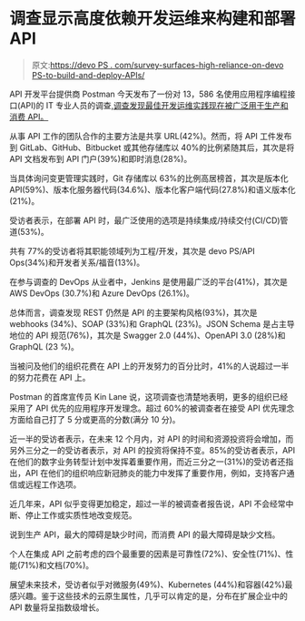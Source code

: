 # 调查显示高度依赖开发运维来构建和部署 API

> 原文:[https://devo PS . com/survey-surfaces-high-reliance-on-devo PS-to-build-and-deploy-APIs/](https://devops.com/survey-surfaces-high-reliance-on-devops-to-build-and-deploy-apis/)

API 开发平台提供商 Postman 今天发布了一份对 13，586 名使用应用程序编程接口(API)的 IT 专业人员的调查[,调查发现最佳开发运维实践现在被广泛用于生产和消费 API。](https://www.businesswire.com/news/home/20200924005190/en/%E2%80%9C2020-Postman-State-API%E2%80%9D-Reveals-API-Investments)

从事 API 工作的团队合作的主要方法是共享 URL(42%)。然而，将 API 工件发布到 GitLab、GitHub、Bitbucket 或其他存储库以 40%的比例紧随其后，其次是将 API 文档发布到 API 门户(39%)和即时消息(28%)。

当具体询问变更管理实践时，Git 存储库以 63%的比例高居榜首，其次是版本化 API(59%)、版本化服务器代码(34.6%)、版本化客户端代码(27.8%)和语义版本化(21%)。

受访者表示，在部署 API 时，最广泛使用的选项是持续集成/持续交付(CI/CD)管道(53%)。

共有 77%的受访者将其职能领域列为工程/开发，其次是 devo PS/API Ops(34%)和开发者关系/福音(13%)。

在参与调查的 DevOps 从业者中，Jenkins 是使用最广泛的平台(41%)，其次是 AWS DevOps (30.7%)和 Azure DevOps (26.1%)。

总体而言，调查发现 REST 仍然是 API 的主要架构风格(93%)，其次是 webhooks (34%)、SOAP (33%)和 GraphQL (23%)。JSON Schema 是占主导地位的 API 规范(76%)，其次是 Swagger 2.0 (44%)、OpenAPI 3.0 (28%)和 GraphQL (23 %)。

当被问及他们的组织花费在 API 上的开发努力的百分比时，41%的人说超过一半的努力花费在 API 上。

Postman 的首席宣传员 Kin Lane 说，这项调查也清楚地表明，更多的组织已经采用了 API 优先的应用程序开发理念。超过 60%的被调查者在接受 API 优先理念方面给自己打了 5 分或更高的分数(满分 10 分)。

近一半的受访者表示，在未来 12 个月内，对 API 的时间和资源投资将会增加，而另外三分之一的受访者表示，对 API 的投资将保持不变。85%的受访者表示，API 在他们的数字业务转型计划中发挥着重要作用，而近三分之一(31%)的受访者还指出，API 在他们的组织响应新冠肺炎的能力中发挥了重要作用，例如，支持客户通信或远程工作选项。

近几年来，API 似乎变得更加稳定，超过一半的被调查者报告说，API 不会经常中断、停止工作或实质性地改变规范。

说到生产 API，最大的障碍是缺少时间，而消费 API 的最大障碍是缺少文档。

个人在集成 API 之前考虑的四个最重要的因素是可靠性(72%)、安全性(71%)、性能(71%)和文档(70%)。

展望未来技术，受访者似乎对微服务(49%)、Kubernetes (44%)和容器(42%)最感兴趣。鉴于这些技术的云原生属性，几乎可以肯定的是，分布在扩展企业中的 API 数量将呈指数级增长。